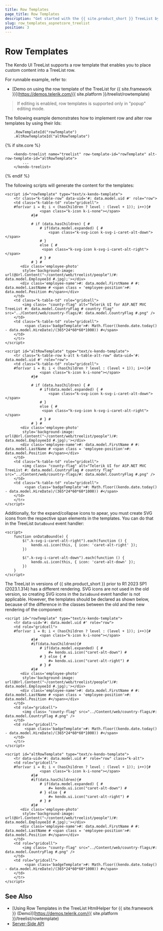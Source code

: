 ```yaml
---
title: Row Templates
page_title: Row Templates
description: "Get started with the {{ site.product_short }} TreeList by Kendo UI and learn how to place custom content into a treelist row with the help of row templates."
slug: row_templates_aspnetcore_treelist
position: 3
---
```


# Row Templates

The Kendo UI TreeList supports a row template that enables you to place custom content into a TreeList row.

For runnable example, refer to:
* [Demo on using the row template of the TreeList for {{ site.framework }}](https://demos.telerik.com/{{ site.platform }}/treelist/rowtemplate)

> If editing is enabled, row templates is supported only in "popup" editing mode.

The following example demonstrates how to implement row and alter row templates by using their Ids:

```HtmlHelper
    .RowTemplateId("rowTemplate")
    .AltRowTemplateId("altRowTemplate")
```
{% if site.core %}
```TagHelper
    <kendo-treelist name="treelist" row-template-id="rowTemplate" alt-row-template-id="altRowTemplate">
        ...
    </kendo-treelist>
```
{% endif %}

The following scripts will generate the content for the templates:

```
<script id="rowTemplate" type="text/x-kendo-template">
    <tr class="k-table-row" data-uid='#: data.model.uid #' role="row">
    <td class="k-table-td" role="gridcell">
    #for(var i = 0; i < (hasChildren ? level : (level + 1)); i++){#
                <span class="k-icon k-i-none"></span>
            #}#

            # if (data.hasChildren) { #
                # if(data.model.expanded) { #
                    <span class="k-svg-icon k-svg-i-caret-alt-down"></span>
                # }
                else { #
                 <span class="k-svg-icon k-svg-i-caret-alt-right"></span>
                # } #
            # } #
       <div class='employee-photo'
        style='background-image: url(@Url.Content("~/content/web/treelist/people")/#: data.model.EmployeeId #.jpg);'></div>
       <div class='employee-name'>#: data.model.FirstName # #: data.model.LastName # <span class = 'employee-position'>#: data.model.Position #</span></div>
    </td>
    <td class="k-table-td" role="gridcell">
        <img class= "county-flag" alt="Telerik UI for ASP.NET MVC TreeList #: data.model.CountryFlag # country flag" src="../Content/web/country-flags/#: data.model.CountryFlag #.png" />
    </td>
    <td class="k-table-td" role="gridcell">
         <span class='badgeTemplate'>#: Math.floor((kendo.date.today() - data.model.HireDate)/(365*24*60*60*1000)) #</span>
    </td>
    </tr>
</script>

<script id="altRowTemplate" type="text/x-kendo-template">
    <tr class="k-table-row k-alt k-table-alt-row" data-uid='#: data.model.uid #' role="row">
    <td class="k-table-td" role="gridcell">
    #for(var i = 0; i < (hasChildren ? level : (level + 1)); i++){#
                <span class="k-icon k-i-none"></span>
            #}#

            # if (data.hasChildren) { #
                # if(data.model.expanded) { #
                    <span class="k-svg-icon k-svg-i-caret-alt-down"></span>
                # }
                else { #
                 <span class="k-svg-icon k-svg-i-caret-alt-right"></span>
                # } #
            # } #
       <div class='employee-photo'
        style='background-image: url(@Url.Content("~/content/web/treelist/people")/#: data.model.EmployeeId #.jpg);'></div>
       <div class='employee-name'>#: data.model.FirstName # #: data.model.LastName # <span class = 'employee-position'>#: data.model.Position #</span></div>
    </td>
    <td class="k-table-td" role="gridcell">
        <img class= "county-flag" alt="Telerik UI for ASP.NET MVC TreeList #: data.model.CountryFlag # country flag" src="../Content/web/country-flags/#: data.model.CountryFlag #.png" />
    </td>
    <td class="k-table-td" role="gridcell">
         <span class='badgeTemplate'>#: Math.floor((kendo.date.today() - data.model.HireDate)/(365*24*60*60*1000)) #</span>
    </td>
    </tr>
</script>
```

Additionally, for the expand/collapse icons to apear, you must create SVG icons from the respective span elements in the templates. You can do that in the TreeList `DataBound` event handler:

```
<script>
    function onDataBound(e) {
        $(".k-svg-i-caret-alt-right").each(function () {
            kendo.ui.icon(this, { icon: 'caret-alt-right' });
        })

        $(".k-svg-i-caret-alt-down").each(function () {
            kendo.ui.icon(this, { icon: 'caret-alt-down' });
        })
    }
</script>
```

The TreeList in versions of {{ site.product_short }} prior to R1 2023 SP1 (2023.1.314) has a different rendering. SVG icons are not used in the old version, so creating SVG icons in the `DataBound` event handler is not applicable. However, the templates should be declared as shown below, because of the difference in the classes between the old and the new rendering of the component:

```
<script id="rowTemplate" type="text/x-kendo-template">
    <tr data-uid='#: data.model.uid #' role="row">
    <td role="gridcell">
    #for(var i = 0; i < (hasChildren ? level : (level + 1)); i++){#
                <span class="k-icon k-i-none"></span>
            #}#
            #if(data.hasChildren){#
                # if(data.model.expanded) { #
                    #= kendo.ui.icon("caret-alt-down") #
                # } else { #
                    #= kendo.ui.icon("caret-alt-right") #
                # } #
            #}#
       <div class='employee-photo'
        style='background-image: url(@Url.Content("~/content/web/treelist/people")/#: data.model.EmployeeId #.jpg);'></div>
       <div class='employee-name'>#: data.model.FirstName # #: data.model.LastName # <span class = 'employee-position'>#: data.model.Position #</span></div>
    </td>
    <td role="gridcell">
        <img class= "county-flag" src="../Content/web/country-flags/#: data.model.CountryFlag #.png" />
    </td>
    <td role="gridcell">
         <span class='badgeTemplate'>#: Math.floor((kendo.date.today() - data.model.HireDate)/(365*24*60*60*1000)) #</span>
    </td>
    </tr>
</script>

<script id="altRowTemplate" type="text/x-kendo-template">
    <tr data-uid='#: data.model.uid #' role="row" class="k-alt">
    <td role="gridcell">
    #for(var i = 0; i < (hasChildren ? level : (level + 1)); i++){#
                <span class="k-icon k-i-none"></span>
            #}#
            #if(data.hasChildren){#
                # if(data.model.expanded) { #
                    #= kendo.ui.icon("caret-alt-down") #
                # } else { #
                    #= kendo.ui.icon("caret-alt-right") #
                # } #
            #}#
       <div class='employee-photo'
        style='background-image: url(@Url.Content("~/content/web/treelist/people")/#: data.model.EmployeeId #.jpg);'></div>
       <div class='employee-name'>#: data.model.FirstName # #: data.model.LastName # <span class = 'employee-position'>#: data.model.Position #</span></div>
    </td>
    <td role="gridcell">
        <img class= "county-flag" src="../Content/web/country-flags/#: data.model.CountryFlag #.png" />
    </td>
    <td role="gridcell">
         <span class='badgeTemplate'>#: Math.floor((kendo.date.today() - data.model.HireDate)/(365*24*60*60*1000)) #</span>
    </td>
    </tr>
</script>
```

## See Also

* [Using Row Templates in the TreeList HtmlHelper for {{ site.framework }} (Demo)](https://demos.telerik.com/{{ site.platform }}/treelist/rowtemplate)
* [Server-Side API](/api/treelist)
